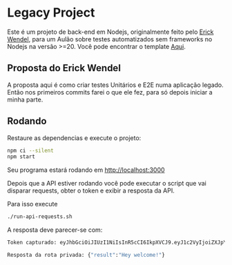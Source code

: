 # Legacy Project

Este é um projeto de back-end em Nodejs, originalmente feito pelo [Erick Wendel](https://github.com/ErickWendel), para um Aulão sobre testes automatizados sem frameworks no Nodejs na versão >=20. Você pode encontrar o template [Aqui](https://github.com/ErickWendel/aulao-tajs-template/tree/main).
## Proposta do Erick Wendel
A proposta aqui é como criar testes Unitários e E2E numa aplicação legado. Então nos primeiros commits farei o que ele fez, para só depois iniciar a minha parte.

## Rodando

Restaure as dependencias e execute o projeto:
```sh
npm ci --silent
npm start
```

Seu programa estará rodando em [http://localhost:3000](http://localhost:3000)

Depois que a API estiver rodando você pode executar o script que vai disparar requests, obter o token e exibir a resposta da API.

Para isso execute
```sh
./run-api-requests.sh
```
A resposta deve parecer-se com:

```sh
Token capturado: eyJhbGciOiJIUzI1NiIsInR5cCI6IkpXVCJ9.eyJ1c2VyIjoiZXJpY2t3ZW5kZWwiLCJtZXNzYWdlIjoiaGV5IGR1dXVkZSEiLCJpYXQiOjE2OTE2OTM4MjF9.VmPc9yY4tTXYQaILbY6JXK8IrmKKK0Z4hveVgRUIV9Y

Resposta da rota privada: {"result":"Hey welcome!"}
```